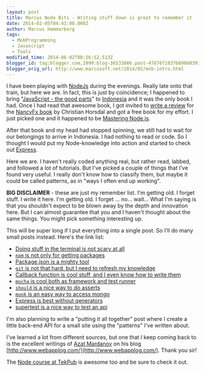 ```yaml
---
layout: post
title: Marcus Node Bits - Writing stuff down is great to remember it
date: 2014-02-05T04:43:00.000Z
author: Marcus Hammarberg
tags:
  - MobProgramming
  - Javascript
  - Tools
modified_time: 2014-06-02T08:56:52.513Z
blogger_id: tag:blogger.com,1999:blog-36533086.post-4787671037689060393
blogger_orig_url: http://www.marcusoft.net/2014/02/mnb-intro.html
---
```


I have been playing with [NodeJs](http://nodejs.org/) during the evenings. Really late onto that train, but here we are. In fact, this is just by coincidence; I happened to bring "[JavaScript - the good parts](http://www.amazon.com/JavaScript-Good-Parts-Douglas-Crockford/dp/0596517742)" to [Indonesia](http://www.marcusoft.net/2013/06/moving-to-indonesia.html) and it was the only book I had. Once I had read that awesome book, I got invited to [write a review](http://www.marcusoft.net/2013/12/nancy-fx-now-you-can-read-her-too.html) for the [NancyFx book](http://www.packtpub.com/nancy-web-development/book) by Christian Horsdal and got a free book for my effort. I just picked one and it happened to be [Mastering Node.js](http://www.packtpub.com/mastering-nodejs/book).

After that book and my head had stopped spinning, we still had to wait for our belongings to arrive in Indonesia. I had nothing to read or code. So I thought I would put my Node-knowledge into action and started to check out [Express](http://expressjs.com/).

Here we are. I haven't really coded anything real, but rather read, labbed, and followed a lot of tutorials. But I've picked a couple of things that I've found very useful. I really don't know how to classify them, but maybe it could be called patterns, as in "ways I often end up working".

**BIG DISCLAIMER** - these are just my remember list. I'm getting old. I forget stuff. I write it here. I'm getting old. I forget ... no... wait... What I'm saying is that you shouldn't expect to be blown away by the depth and innovation here. But I can almost guarantee that you and I haven't thought about the same things. You might pick something interesting up.

This will be super long if I put everything into a single post. So I'll do many small posts instead. Here's the link list:

- [Doing stuff in the terminal is not scary at all](http://www.marcusoft.net/2014/02/mnb-terminal.html)
- [`npm` is not only for getting packages](http://www.marcusoft.net/2014/02/mnb-npm.html)
- [Package.json is a mighty tool](http://www.marcusoft.net/2014/02/mnb-packagejson.html)
- [`git` is not that hard, but I need to refresh my knowledge](http://www.marcusoft.net/2014/02/mnb-git.html)
- [Callback function is cool stuff, and I even know how to write them](http://www.marcusoft.net/2014/02/mnb-callbacks.html)
- [`mocha` is cool both as framework and test runner](http://www.marcusoft.net/2014/02/mnb-mocha.html)
- [`should` is a nice way to do asserts](http://www.marcusoft.net/2014/02/mnb-should.html)
- [`monk` is an easy way to access mongo](http://www.marcusoft.net/2014/02/mnb-monk.html)
- [Express is best without generators](http://www.marcusoft.net/2014/02/mnb-express.html)
- [supertest is a nice way to test an api](http://www.marcusoft.net/2014/02/mnb-supertest.html)

I'm also planning to write a "putting it all together" post where I create a little back-end API for a small site using the "patterns" I've written about.

I've learned a lot from different sources, but one that I keep coming back to is the excellent writings of [Azat Mardanov](https://twitter.com/azat_co) on his blog [http://www.webapplog.com/](http://www.webapplog.com/). Thank you sir!

The [Node course at TekPub](http://tekpub.com/products/node) is awesome too and be sure to check it out.
